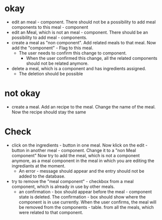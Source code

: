 # okay
- edit an meal - component. There should not be a possibility to add meal components to this meal - component
- edit an Meal, which is not an meal - component. There should be an possibility to add meal - components.
- create a meal as "non component". Add related meals to that meal. Now add the "component" - Flag to this meal.
    - The user needs to confirm this change to component.
        - When the user confirmed this change, all the related components should not be related anymore.
- delete a meal, which is a component and has ingredients assigned.
    - The deletion should be possible

# not okay
- create a meal. Add an recipe to the meal. Change the name of the meal. Now the recipe should stay the same

# Check
- click on the ingredients - button in one meal. Now klick on the edit - button in another meal - component. Change it to a "non Meal component"
Now try to add the meal, which is not a component anymore, as a meal component in the meal in which you are editing the ingrediants at the moment.
    - An error - message should appear and the entry should not be added to the database.
- try to remove the "meal component" - checkbox from a meal component, which is already in use by other meals.
    - an confirmation - box should appear before the meal - component state is deleted. The confirmation - box should show where the component is in use currently. When the user confirms, the meal will be removed from the components - table.
    from all the meals, which were related to that component.